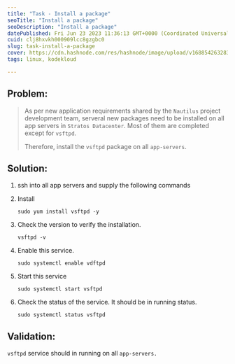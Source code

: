 ```yaml
---
title: "Task - Install a package"
seoTitle: "Install a package"
seoDescription: "Install a package"
datePublished: Fri Jun 23 2023 11:36:13 GMT+0000 (Coordinated Universal Time)
cuid: clj8hxvkh000909lcc8gzgbc0
slug: task-install-a-package
cover: https://cdn.hashnode.com/res/hashnode/image/upload/v1688542632839/90aebf1e-f9f9-4f87-93b5-ae947e34ab88.png
tags: linux, kodekloud

---
```


## Problem:

> As per new application requirements shared by the `Nautilus` project development team, serveral new packages need to be installed on all app servers in `Stratos Datacenter`. Most of them are completed except for `vsftpd`.
> 
> Therefore, install the `vsftpd` package on all `app-servers`.

## Solution:

1. ssh into all app servers and supply the following commands
    
2. Install
    
    ```plaintext
    sudo yum install vsftpd -y
    ```
    
3. Check the version to verify the installation.
    
    ```plaintext
    vsftpd -v
    ```
    
4. Enable this service.
    
    ```plaintext
    sudo systemctl enable vdftpd
    ```
    
5. Start this service
    
    ```plaintext
    sudo systemctl start vsftpd
    ```
    
6. Check the status of the service. It should be in running status.
    
    ```plaintext
    sudo systemctl status vsftpd
    ```
    

## Validation:

`vsftpd` service should in running on all `app-servers.`